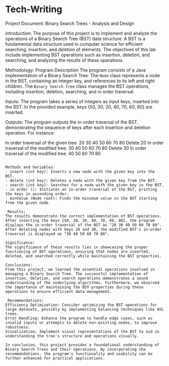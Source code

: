 # Tech-Writing
Project Document: Binary Search Trees - Analysis and Design

 Introduction:
The purpose of this project is to implement and analyze the operations of a Binary Search Tree (BST) data structure. A BST is a fundamental data structure used in computer science for efficient searching, insertion, and deletion of elements. The objectives of this lab include implementing BST operations such as insertion, deletion, and searching, and analyzing the results of these operations.

 Methodology:
Program Description
The program consists of a Java implementation of a Binary Search Tree. The `Node` class represents a node in the BST, containing an integer key, and references to its left and right children. The `Binary Search Tree` class manages the BST operations, including insertion, deletion, searching, and in order traversal.

Inputs:
The program takes a series of integers as input keys, inserted into the BST. In the provided example, keys {50, 30, 20, 40, 70, 60, 80} are inserted.

Outputs:
The program outputs the in-order traversal of the BST, demonstrating the sequence of keys after each insertion and deletion operation. For instance:

In order traversal of the given tree: 20 30 40 50 60 70 80
Delete 20
In order traversal of the modified tree: 30 40 50 60 70 80
Delete 30
In order traversal of the modified tree: 40 50 60 70 80
```

Methods and Variables:
- insert (int key): Inserts a new node with the given key into the BST.
- delete (int key): Deletes a node with the given key from the BST.
- search (int key): Searches for a node with the given key in the BST.
- in order (): Initiates an in-order traversal of the BST, printing the keys in ascending order.
- minValue (Node root): Finds the minimum value in the BST starting from the given node.

 Results:
The results demonstrate the correct implementation of BST operations. After inserting the keys {50, 30, 20, 40, 70, 60, 80}, the program displays the in-order traversal of the BST as "20 30 40 50 60 70 80". After deleting nodes with keys 20 and 30, the modified BST's in-order traversal is displayed as "30 40 50 60 70 80".

Significance:
The significance of these results lies in showcasing the proper functioning of BST operations, ensuring that nodes are inserted, deleted, and searched correctly while maintaining the BST properties.

Conclusions:
From this project, we learned the essential operations involved in managing a Binary Search Tree. The successful implementation of insertion, deletion, and search operations demonstrates a sound understanding of the underlying algorithms. Furthermore, we observed the importance of maintaining the BST properties during these operations to ensure efficient data management.

 Recommendations:
Efficiency Optimization: Consider optimizing the BST operations for large datasets, possibly by implementing balancing techniques like AVL trees.
Error Handling: Enhance the program to handle edge cases, such as invalid inputs or attempts to delete non-existing nodes, to improve robustness.
Visualization: Implement visual representations of the BST to aid in understanding the tree's structure and operations visually.

In conclusion, this project provides a foundational understanding of Binary Search Trees and their operations. By incorporating the recommendations, the program's functionality and usability can be further enhanced for practical applications.
